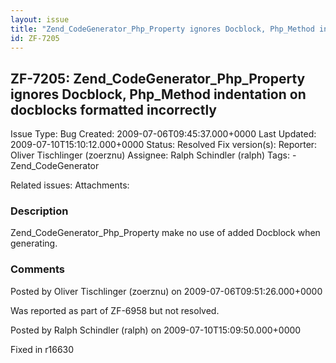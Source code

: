 ```yaml
---
layout: issue
title: "Zend_CodeGenerator_Php_Property ignores Docblock, Php_Method indentation on docblocks formatted incorrectly"
id: ZF-7205
---
```


ZF-7205: Zend\_CodeGenerator\_Php\_Property ignores Docblock, Php\_Method indentation on docblocks formatted incorrectly
------------------------------------------------------------------------------------------------------------------------

 Issue Type: Bug Created: 2009-07-06T09:45:37.000+0000 Last Updated: 2009-07-10T15:10:12.000+0000 Status: Resolved Fix version(s): 
 Reporter:  Oliver Tischlinger (zoerznu)  Assignee:  Ralph Schindler (ralph)  Tags: - Zend\_CodeGenerator
 
 Related issues: 
 Attachments: 
### Description

Zend\_CodeGenerator\_Php\_Property make no use of added Docblock when generating.

 

 

### Comments

Posted by Oliver Tischlinger (zoerznu) on 2009-07-06T09:51:26.000+0000

Was reported as part of ZF-6958 but not resolved.

 

 

Posted by Ralph Schindler (ralph) on 2009-07-10T15:09:50.000+0000

Fixed in r16630

 

 